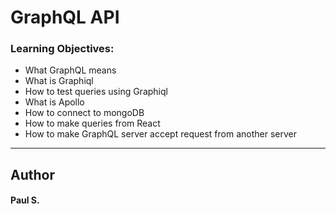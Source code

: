 # GraphQL API

### Learning Objectives:
*    What GraphQL means
*    What is Graphiql
*    How to test queries using Graphiql
*    What is Apollo
*    How to connect to mongoDB
*    How to make queries from React
*    How to make GraphQL server accept request from another server

--- 
## Author 
#### Paul S.